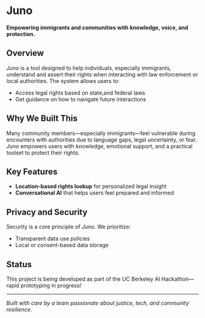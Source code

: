 # Juno

**Empowering immigrants and communities with knowledge, voice, and protection.**

## Overview

*Juno* is a tool designed to help individuals, especially immigrants, understand and assert their rights when interacting with law enforcement or local authorities. The system allows users to:

- Access legal rights based on state,and federal laws
- Get guidance on how to navigate future interactions

## Why We Built This

Many community members—especially immigrants—feel vulnerable during encounters with authorities due to language gaps, legal uncertainty, or fear. *Juno* empowers users with knowledge, emotional support, and a practical toolset to protect their rights.

## Key Features

- **Location-based rights lookup** for personalized legal insight
- **Conversational AI** that helps users feel prepared and informed

## Privacy and Security

Security is a core principle of *Juno*. We prioritize:

- Transparent data use policies
- Local or consent-based data storage

## Status

This project is being developed as part of the UC Berkeley AI Hackathon—rapid prototyping in progress!

---

*Built with care by a team passionate about justice, tech, and community resilience.*
